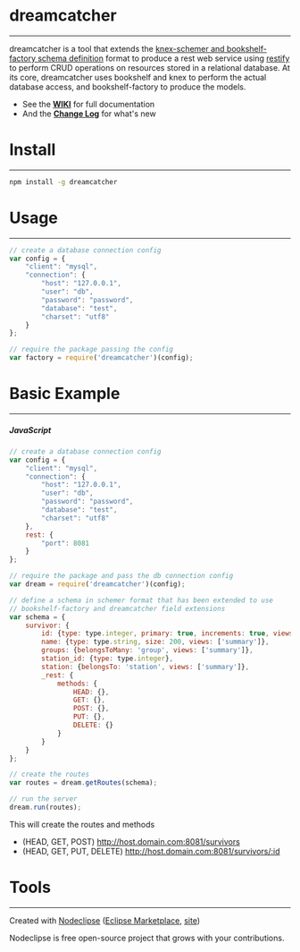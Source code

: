 

# dreamcatcher
---
dreamcatcher is a tool that extends the [knex-schemer and bookshelf-factory schema definition](https://github.com/bhoriuchi/bookshelf-factory/wiki/Define-Schema) format to produce a rest web service using [restify](http://mcavage.me/node-restify/) to perform CRUD operations
on resources stored in a relational database. At its core, dreamcatcher uses bookshelf and knex to perform the actual database access, and bookshelf-factory to produce the models.

* See the **[WIKI](https://github.com/bhoriuchi/dreamcatcher/wiki)** for full documentation
* And the **[Change Log](https://github.com/bhoriuchi/dreamcatcher/wiki/Change-Log)** for what's new

# Install
---
```bash
npm install -g dreamcatcher
```

# Usage
---
```js
// create a database connection config
var config = {
	"client": "mysql",
	"connection": {
		"host": "127.0.0.1",
		"user": "db",
		"password": "password",
		"database": "test",
		"charset": "utf8"
	}
};

// require the package passing the config
var factory = require('dreamcatcher')(config);

```


# Basic Example
---
##### JavaScript
```js
// create a database connection config
var config = {
	"client": "mysql",
	"connection": {
		"host": "127.0.0.1",
		"user": "db",
		"password": "password",
		"database": "test",
		"charset": "utf8"
	},
	rest: {
		"port": 8081
	}
};

// require the package and pass the db connection config
var dream = require('dreamcatcher')(config);

// define a schema in schemer format that has been extended to use 
// bookshelf-factory and dreamcatcher field extensions
var schema = {
    survivor: {
        id: {type: type.integer, primary: true, increments: true, views: ['summary']},
        name: {type: type.string, size: 200, views: ['summary']},
        groups: {belongsToMany: 'group', views: ['summary']},
        station_id: {type: type.integer},
        station: {belongsTo: 'station', views: ['summary']},
        _rest: {
        	methods: {
				HEAD: {},
				GET: {},
				POST: {},
				PUT: {},
				DELETE: {}
			}
        }
    }
};

// create the routes
var routes = dream.getRoutes(schema);

// run the server
dream.run(routes);
```

This will create the routes and methods

* (HEAD, GET, POST) http://host.domain.com:8081/survivors
* (HEAD, GET, PUT, DELETE) http://host.domain.com:8081/survivors/:id




# Tools
---
Created with [Nodeclipse](https://github.com/Nodeclipse/nodeclipse-1)
 ([Eclipse Marketplace](http://marketplace.eclipse.org/content/nodeclipse), [site](http://www.nodeclipse.org))   

Nodeclipse is free open-source project that grows with your contributions.